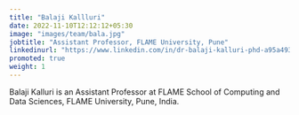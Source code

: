 ```yaml
---
title: "Balaji Kallluri"
date: 2022-11-10T12:12:12+05:30
image: "images/team/bala.jpg"
jobtitle: "Assistant Professor, FLAME University, Pune"
linkedinurl: "https://www.linkedin.com/in/dr-balaji-kalluri-phd-a95a4931/"
promoted: true
weight: 1
---
```


Balaji Kalluri is an Assistant Professor at FLAME School of Computing and Data Sciences, FLAME University, Pune, India.
